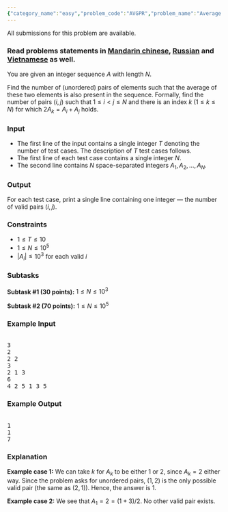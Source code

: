 ```yaml
---
{"category_name":"easy","problem_code":"AVGPR","problem_name":"Average of Pairs","languages_supported":{"0":"C","1":"CPP14","2":"JAVA","3":"PYTH","4":"PYTH 3.5","5":"PYPY","6":"CS2","7":"PAS fpc","8":"PAS gpc","9":"RUBY","10":"PHP","11":"GO","12":"NODEJS","13":"HASK","14":"rust","15":"SCALA","16":"swift","17":"D","18":"PERL","19":"FORT","20":"WSPC","21":"ADA","22":"CAML","23":"ICK","24":"BF","25":"ASM","26":"CLPS","27":"PRLG","28":"ICON","29":"SCM qobi","30":"PIKE","31":"ST","32":"NICE","33":"LUA","34":"BASH","35":"NEM","36":"LISP sbcl","37":"LISP clisp","38":"SCM guile","39":"JS","40":"ERL","41":"TCL","42":"kotlin","43":"PERL6","44":"TEXT","45":"SCM chicken","46":"CLOJ","47":"COB","48":"FS"},"max_timelimit":1,"source_sizelimit":50000,"problem_author":"anuj_2106","problem_tester":null,"date_added":"2-04-2018","tags":{"0":"anuj_2106","1":"april18","2":"array","3":"looping","4":"math"},"editorial_url":"https://discuss.codechef.com/problems/AVGPR","time":{"view_start_date":1523957400,"submit_start_date":1523957400,"visible_start_date":1523957400,"end_date":1735669800},"is_direct_submittable":false,"layout":"problem"}
---
```

<span class="solution-visible-txt">All submissions for this problem are available.</span><h3>Read problems statements in <a target="_blank" 
href="http://www.codechef.com/download/translated/APRIL18/mandarin/AVGPR.pdf">Mandarin chinese</a>, <a target="_blank" 
href="http://www.codechef.com/download/translated/APRIL18/russian/AVGPR.pdf">Russian</a> and <a target="_blank" 
href="http://www.codechef.com/download/translated/APRIL18/vietnamese/AVGPR.pdf">Vietnamese</a> as well.</h3>

You are given an integer sequence $A$ with length $N$.

Find the number of (unordered) pairs of elements such that the average of these two elements is also present in the sequence. Formally, find the number of pairs $(i,j)$ such that $1 \le i \lt j \le N$ and there is an index $k$ ($1 \le k \le N$) for which $2A_k = A_i+A_j$ holds.

### Input
- The first line of the input contains a single integer $T$ denoting the number of test cases. The description of $T$ test cases follows.
- The first line of each test case contains a single integer $N$.
- The second line contains $N$ space-separated integers $A_1, A_2, \dots, A_N$.

### Output
For each test case, print a single line containing one integer — the number of valid pairs $(i,j)$.

### Constraints 
- $1 \le T \le 10$
- $1 \le N \le 10^5$
- $|A_i| \le 10^3$ for each valid $i$

### Subtasks

**Subtask #1 (30 points):** $1 \le N \le 10^3$

**Subtask #2 (70 points):** $1 \le N \le 10^5$

### Example Input
<pre><tt>
3
2
2 2
3
2 1 3
6
4 2 5 1 3 5
</tt></pre>

### Example Output
<pre><tt>
1
1
7
</tt></pre>

### Explanation
**Example case 1:** We can take $k$ for $A_k$ to be either 1 or 2, since $A_k=2$ either way. Since the problem asks for unordered pairs, $(1,2)$ is the only possible valid pair (the same as $(2,1)$). Hence, the answer is 1.

**Example case 2:** We see that $A_1 = 2 = (1+3)/2$. No other valid pair exists.
